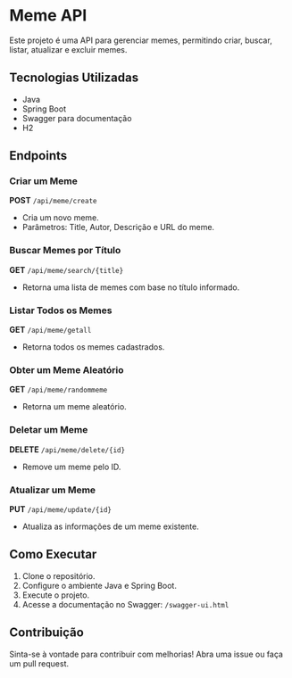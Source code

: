# Meme API

Este projeto é uma API para gerenciar memes, permitindo criar, buscar, listar, atualizar e excluir memes.

## Tecnologias Utilizadas

- Java
- Spring Boot
- Swagger para documentação
- H2

## Endpoints

### Criar um Meme

**POST** `/api/meme/create`

- Cria um novo meme.
- Parâmetros: Title, Autor, Descrição e URL do meme.

### Buscar Memes por Título

**GET** `/api/meme/search/{title}`

- Retorna uma lista de memes com base no título informado.

### Listar Todos os Memes

**GET** `/api/meme/getall`

- Retorna todos os memes cadastrados.

### Obter um Meme Aleatório

**GET** `/api/meme/randommeme`

- Retorna um meme aleatório.

### Deletar um Meme

**DELETE** `/api/meme/delete/{id}`

- Remove um meme pelo ID.

### Atualizar um Meme

**PUT** `/api/meme/update/{id}`

- Atualiza as informações de um meme existente.

## Como Executar

1. Clone o repositório.
2. Configure o ambiente Java e Spring Boot.
3. Execute o projeto.
4. Acesse a documentação no Swagger: `/swagger-ui.html`

## Contribuição

Sinta-se à vontade para contribuir com melhorias! Abra uma issue ou faça um pull request.

